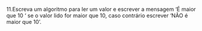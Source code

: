 11.Escreva um algoritmo para ler um valor e escrever a mensagem ‘É maior que 10 ‘ se o valor lido for maior que 10, caso contrário escrever ‘NÃO é maior que 10’.
